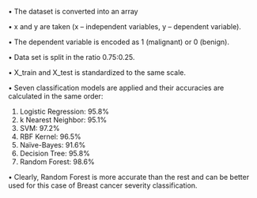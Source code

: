 •	The dataset is converted into an array

•	x and y are taken (x – independent variables, y – dependent variable).

•	The dependent variable is encoded as 1 (malignant) or 0 (benign).

•	Data set is split in the ratio 0.75:0.25.

•	X_train and X_test is standardized to the same scale.

•	Seven classification models are applied and their accuracies are calculated in the same order:
1.	Logistic Regression: 95.8%
2.	k Nearest Neighbor: 95.1%
3.	SVM: 97.2%
4.	RBF Kernel: 96.5%
5.	Naïve-Bayes: 91.6%
6.	Decision Tree: 95.8%
7.	Random Forest: 98.6%

•	Clearly, Random Forest is more accurate than the rest and can be better used for this case of Breast cancer severity classification.

